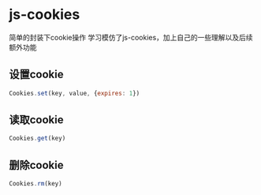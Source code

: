 # js-cookies
简单的封装下cookie操作
学习模仿了js-cookies，加上自己的一些理解以及后续额外功能
## 设置cookie

```javascript
Cookies.set(key, value, {expires: 1})

```
## 读取cookie

```javascript
Cookies.get(key)

```

## 删除cookie

```javascript
Cookies.rm(key)

```
